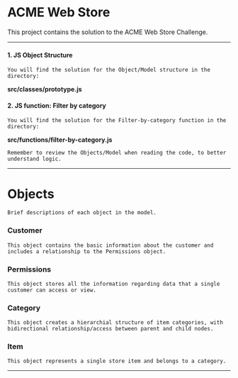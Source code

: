 
 # ACME Web Store
 
This project contains the solution to the ACME Web Store Challenge.

<hr>

 #### 1. JS Object Structure
    You will find the solution for the Object/Model structure in the directory:
 **src/classes/prototype.js**

 #### 2. JS function: Filter by category
    You will find the solution for the Filter-by-category function in the directory:
**src/functions/filter-by-category.js**

    Remember to review the Objects/Model when reading the code, to better understand logic.

<hr>

# Objects
    Brief descriptions of each object in the model.

### Customer
    This object contains the basic information about the customer and includes a relationship to the Permissions object.

### Permissions
    This object stores all the information regarding data that a single customer can access or view.

### Category
    This object creates a hierarchial structure of item categories, with bidirectional relationship/access between parent and child nodes.

### Item
    This object represents a single store item and belongs to a category.

<hr>